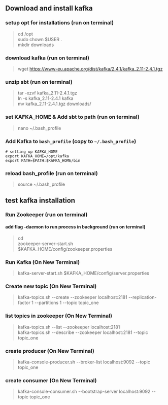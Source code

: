 ## Download and install kafka

### setup opt for installations (run on terminal)
> cd /opt <br>
> sudo chown $USER . <br>
> mkdir downloads


### download kafka  (run on terminal)
> wget https://www-eu.apache.org/dist/kafka/2.4.1/kafka_2.11-2.4.1.tgz


### unzip sbt (run on terminal)
> tar -xzvf kafka_2.11-2.4.1.tgz <br>
> ln -s kafka_2.11-2.4.1 kafka <br>
> mv kafka_2.11-2.4.1.tgz downloads/


### set KAFKA_HOME & Add sbt to path  (run on terminal)
> nano ~/.bash_profile

 
### Add Kafka to `bash_profile` (copy to `~/.bash_profile`)
    # setting up KAFKA_HOME
    export KAFKA_HOME=/opt/kafka
    export PATH=$PATH:$KAFKA_HOME/bin


### reload bash_profile (run on terminal)
> source ~/.bash_profile

## test kafka installation
### Run Zookeeper (run on terminal)
#### add flag -daemon to run process in background (run on terminal)
> cd <br>
> zookeeper-server-start.sh  $KAFKA_HOME/config/zookeeper.properties

### Run Kafka (On New Terminal)
> kafka-server-start.sh $KAFKA_HOME/config/server.properties
    
    
### Create new topic (On New Terminal)
> kafka-topics.sh --create --zookeeper localhost:2181 --replication-factor 1 --partitions 1 --topic topic_one
    
### list topics in zookeeper (On New Terminal)
> kafka-topics.sh --list --zookeeper localhost:2181 <br>
> kafka-topics.sh --describe --zookeeper localhost:2181 --topic topic_one  <br>

### create producer (On New Terminal)
> kafka-console-producer.sh --broker-list localhost:9092 --topic topic_one

### create consumer (On New Terminal)
> kafka-console-consumer.sh --bootstrap-server localhost:9092 --topic topic_one
